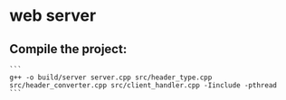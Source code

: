 # web server

## Compile the project:

    ```
    g++ -o build/server server.cpp src/header_type.cpp src/header_converter.cpp src/client_handler.cpp -Iinclude -pthread
    ```
